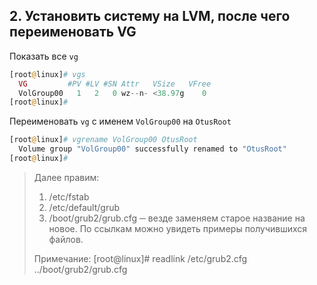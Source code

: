 ## 2. Установить систему на LVM, после чего переименовать VG

Показать все `vg`
```php
[root@linux]# vgs
  VG         #PV #LV #SN Attr   VSize   VFree
  VolGroup00   1   2   0 wz--n- <38.97g    0
[root@linux]#
```
Переименовать `vg` с именем `VolGroup00` на `OtusRoot`
```php
[root@linux]# vgrename VolGroup00 OtusRoot
  Volume group "VolGroup00" successfully renamed to "OtusRoot"
[root@linux]#
```
> Далее правим:
>	1) /etc/fstab
>	2) /etc/default/grub
>	3) /boot/grub2/grub.cfg
> ─ везде заменяем старое название на новое. По ссылкам можно увидеть примеры получившихся файлов.
> 
> Примечание:
> [root@linux]# readlink /etc/grub2.cfg
> ../boot/grub2/grub.cfg

